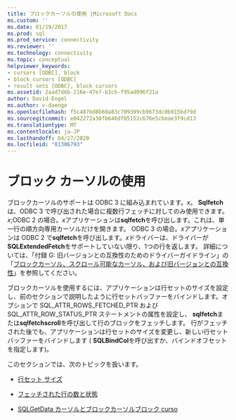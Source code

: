 ```yaml
---
title: ブロックカーソルの使用 |Microsoft Docs
ms.custom: ''
ms.date: 01/19/2017
ms.prod: sql
ms.prod_service: connectivity
ms.reviewer: ''
ms.technology: connectivity
ms.topic: conceptual
helpviewer_keywords:
- cursors [ODBC], block
- block cursors [ODBC]
- result sets [ODBC], block cursors
ms.assetid: 2aad7d6b-216e-47e7-b3cb-f95ad096f21a
author: David-Engel
ms.author: v-daenge
ms.openlocfilehash: f5c487bd8b60a83c709399cb9673dc0b015bd79d
ms.sourcegitcommit: e042272a38fb646df05152c676e5cbeae3f9cd13
ms.translationtype: MT
ms.contentlocale: ja-JP
ms.lasthandoff: 04/27/2020
ms.locfileid: "81306793"
---
```

# <a name="using-block-cursors"></a>ブロック カーソルの使用
ブロックカーソルのサポートは ODBC 3 に組み込まれています。*x*。 **Sqlfetch**は、ODBC 3 で呼び出された場合に複数行フェッチに対してのみ使用できます。*x*;ODBC 2 の場合。*x*アプリケーションは**sqlfetch**を呼び出します。これは、単一行の順方向専用カーソルだけを開きます。 ODBC 3 の場合。*x*アプリケーションは ODBC 2 で**sqlfetch**を呼び出します。*x*ドライバーは、ドライバーが**SQLExtendedFetch**をサポートしていない限り、1つの行を返します。 詳細については、「付録 G: 旧バージョンとの互換性のためのドライバーガイドライン」の「[ブロックカーソル、スクロール可能なカーソル、および旧バージョンとの互換性](../../../odbc/reference/appendixes/block-cursors-scrollable-cursors-and-backward-compatibility.md)」を参照してください。  
  
 ブロックカーソルを使用するには、アプリケーションは行セットのサイズを設定し、前のセクションで説明したように行セットバッファーをバインドします。オプションで SQL_ATTR_ROWS_FETCHED_PTR および SQL_ATTR_ROW_STATUS_PTR ステートメントの属性を設定し、 **sqlfetch**または**sqlfetchscroll**を呼び出して行のブロックをフェッチします。 行がフェッチされた後でも、アプリケーションは行セットのサイズを変更し、新しい行セットバッファーをバインドします ( **SQLBindCol**を呼び出すか、バインドオフセットを指定します)。  
  
 このセクションでは、次のトピックを扱います。  
  
-   [行セット サイズ](../../../odbc/reference/develop-app/rowset-size.md)  
  
-   [フェッチされた行の数と状態](../../../odbc/reference/develop-app/number-of-rows-fetched-and-status.md)  
  
-   [SQLGetData カーソルとブロックカーソルブロック curso](../../../odbc/reference/develop-app/sqlgetdata-and-block-cursors.md)

